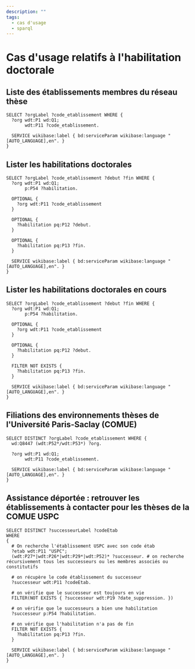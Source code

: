 ```yaml
---
description: ""
tags:
  - cas d'usage
  - sparql
---
```


# Cas d'usage relatifs à l'habilitation doctorale

## Liste des établissements membres du réseau thèse

```sparql
SELECT ?orgLabel ?code_etablissement WHERE {
  ?org wdt:P1 wd:Q1;
       wdt:P11 ?code_etablissement.
  
  SERVICE wikibase:label { bd:serviceParam wikibase:language "[AUTO_LANGUAGE],en". }
}
```

## Lister les habilitations doctorales

```sparql
SELECT ?orgLabel ?code_etablissement ?debut ?fin WHERE {
  ?org wdt:P1 wd:Q1;
       p:P54 ?habilitation.
  
  OPTIONAL {
    ?org wdt:P11 ?code_etablissement 
  }
  
  OPTIONAL { 
    ?habilitation pq:P12 ?debut.
  }
  
  OPTIONAL { 
    ?habilitation pq:P13 ?fin.
  }
  
  SERVICE wikibase:label { bd:serviceParam wikibase:language "[AUTO_LANGUAGE],en". }
}
```

## Lister les habilitations doctorales en cours

```sparql
SELECT ?orgLabel ?code_etablissement ?debut ?fin WHERE {
  ?org wdt:P1 wd:Q1;
       p:P54 ?habilitation.
  
  OPTIONAL {
    ?org wdt:P11 ?code_etablissement 
  }
  
  OPTIONAL {
    ?habilitation pq:P12 ?debut.
  }
  
  FILTER NOT EXISTS { 
    ?habilitation pq:P13 ?fin.
  }
  
  SERVICE wikibase:label { bd:serviceParam wikibase:language "[AUTO_LANGUAGE],en". }
}
```

## Filiations des environnements thèses de l'Université Paris-Saclay (COMUE)

```sparql
SELECT DISTINCT ?orgLabel ?code_etablissement WHERE {
  wd:Q8447 (wdt:P52*/wdt:P53*) ?org.
  
  ?org wdt:P1 wd:Q1;
       wdt:P11 ?code_etablissement.
  
  SERVICE wikibase:label { bd:serviceParam wikibase:language "[AUTO_LANGUAGE],en". }
}
```

## Assistance déportée : retrouver les établissements à contacter pour les thèses de la COMUE USPC

```sparql
SELECT DISTINCT ?successeurLabel ?codeEtab
WHERE
{
  # On recherche l'établissement USPC avec son code étab
  ?etab wdt:P11 "USPC";        
  (wdt:P27*|wdt:P26*|wdt:P29*|wdt:P52)* ?successeur. # on recherche récursivement tous les successeurs ou les membres associés ou constitutifs
  
  # on récupère le code établissement du successeur
  ?successeur wdt:P11 ?codeEtab.
         
  # on vérifie que le successeur est toujours en vie
  FILTER(NOT EXISTS { ?successeur wdt:P19 ?date_suppression. })
  
  # on vérifie que le successeurs a bien une habilitation
  ?successeur p:P54 ?habilitation.
  
  # on vérifie que l'habilitation n'a pas de fin
  FILTER NOT EXISTS {
    ?habilitation pq:P13 ?fin.
  }
  
  SERVICE wikibase:label { bd:serviceParam wikibase:language "[AUTO_LANGUAGE],en". }
}
```
